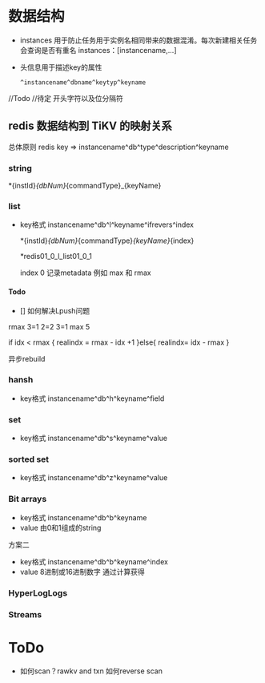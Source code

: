 # 数据结构

* instances 用于防止任务用于实例名相同带来的数据混淆。每次新建相关任务会查询是否有重名
  instances：[instancename,...]

* 头信息用于描述key的属性

  ```
  ^instancename^dbname^keytyp^keyname
  ```

//Todo
//待定 开头字符以及位分隔符
## redis 数据结构到 TiKV 的映射关系

总体原则 redis key => instancename^db^type^description^keyname

### string

 *{instId}_{dbNum}_{commandType}_{keyName}

### list

* key格式
  instancename^db^l^keyname^ifrevers^index
  
  *{instId}_{dbNum}_{commandType}_{keyName}_{index}

  *redis01_0_l_list01_0_1

  index 0 记录metadata 例如 max 和 rmax


#### Todo

  - [] 如何解决Lpush问题

rmax 3=1 2=2 3=1
max 5

if idx < rmax {
  realindx = rmax - idx +1
}else{
  realindx= idx - rmax
}

异步rebuild

### hansh


* key格式
  instancename^db^h^keyname^field

### set

* key格式
  instancename^db^s^keyname^value

### sorted set

* key格式
  instancename^db^z^keyname^value

### Bit arrays

* key格式
  instancename^db^b^keyname  
* value 由0和1组成的string

方案二

* key格式
  instancename^db^b^keyname^index  
* value 8进制或16进制数字 通过计算获得

### HyperLogLogs

### Streams

# ToDo

* 如何scan？rawkv and txn
如何reverse scan